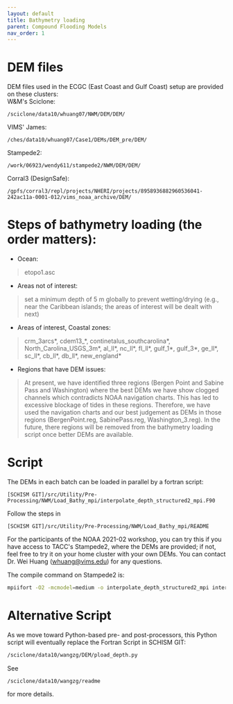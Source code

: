 ```yaml
---
layout: default
title: Bathymetry loading
parent: Compound Flooding Models
nav_order: 1
---
```


# DEM files
DEM files used in the ECGC (East Coast and Gulf Coast) setup are provided on these clusters:\
W&M's Sciclone: 
```
/sciclone/data10/whuang07/NWM/DEM/DEM/
```
VIMS' James: 
```
/ches/data10/whuang07/Case1/DEMs/DEM_pre/DEM/
```
Stampede2: 
```
/work/06923/wendy611/stampede2/NWM/DEM/DEM/
```
Corral3 (DesignSafe): 
```
/gpfs/corral3/repl/projects/NHERI/projects/8958936882960536041-242ac11a-0001-012/vims_noaa_archive/DEM/
```

# Steps of bathymetry loading (the order matters):
- Ocean:
> etopo1.asc
- Areas not of interest:
> set a minimum depth of 5 m globally to prevent wetting/drying (e.g., near the Caribbean islands; the areas of interest will be dealt with next)
- Areas of interest, Coastal zones:
> crm_3arcs\*, cdem13_\*, continetalus_southcarolina\*, North_Carolina_USGS_3m\*, al_ll\*, nc_ll\*, fl_ll\*, gulf_1\*, gulf_3\*, ge_ll\*, sc_ll\*, cb_ll\*, db_ll\*, new_england\*
- Regions that have DEM issues: 
> At present, we have identified three regions (Bergen Point and Sabine Pass and Washington) where the best DEMs we have show clogged channels which contradicts NOAA navigation charts. This has led to excessive blockage of tides in these regions. Therefore, we have used the navigation charts and our best judgement as DEMs in those regions (BergenPoint.reg, SabinePass.reg, Washington_3.reg). In the future, there regions will be removed from the bathymetry loading script once better DEMs are available.  

# Script
The DEMs in each batch can be loaded in parallel by a fortran script:
```
[SCHISM GIT]/src/Utility/Pre-Processing/NWM/Load_Bathy_mpi/interpolate_depth_structured2_mpi.F90
```
Follow the steps in
```
[SCHISM GIT]/src/Utility/Pre-Processing/NWM/Load_Bathy_mpi/README
```
For the participants of the NOAA 2021-02 workshop, you can try this if you have access to TACC's Stampede2, where the DEMs are provided; if not, feel free to try it on your home cluster with your own DEMs. You can contact Dr. Wei Huang (whuang@vims.edu) for any questions.

The compile command on Stampede2 is: 
```bash
mpiifort -O2 -mcmodel=medium -o interpolate_depth_structured2_mpi interpolate_depth_structured2_mpi.f90
```

# Alternative Script
As we move toward Python-based pre- and post-processors, this Python script will eventually replace the Fortran Script in SCHISM GIT:
```bash
/sciclone/data10/wangzg/DEM/pload_depth.py
```
See
```
/sciclone/data10/wangzg/readme
```
for more details.
